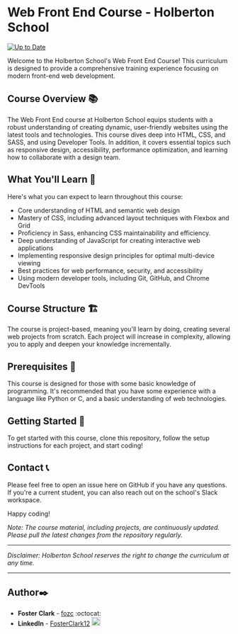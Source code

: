 # Web Front End Course - Holberton School
[![Up to Date](https://github.com/ikatyang/emoji-cheat-sheet/workflows/Up%20to%20Date/badge.svg)](https://github.com/ikatyang/emoji-cheat-sheet/actions?query=workflow%3A%22Up+to+Date%22)

Welcome to the Holberton School's Web Front End Course! This curriculum is designed to provide a comprehensive training experience focusing on modern front-end web development.

## Course Overview :books:
The Web Front End course at Holberton School equips students with a robust understanding of creating dynamic, user-friendly websites using the latest tools and technologies. This course dives deep into HTML, CSS, and SASS, and using Developer Tools. In addition, it covers essential topics such as responsive design, accessibility, performance optimization, and learning how to collaborate with a design team.

## What You'll Learn :brain:
Here's what you can expect to learn throughout this course:

- Core understanding of HTML and semantic web design
- Mastery of CSS, including advanced layout techniques with Flexbox and Grid
- Proficiency in Sass, enhancing CSS maintainability and efficiency.
- Deep understanding of JavaScript for creating interactive web applications
- Implementing responsive design principles for optimal multi-device viewing
- Best practices for web performance, security, and accessibility
- Using modern developer tools, including Git, GitHub, and Chrome DevTools

## Course Structure :building_construction:
The course is project-based, meaning you'll learn by doing, creating several web projects from scratch. Each project will increase in complexity, allowing you to apply and deepen your knowledge incrementally.

## Prerequisites :rocket:
This course is designed for those with some basic knowledge of programming. It's recommended that you have some experience with a language like Python or C, and a basic understanding of web technologies.

## Getting Started :dart:
To get started with this course, clone this repository, follow the setup instructions for each project, and start coding!

## Contact :telephone_receiver:
Please feel free to open an issue here on GitHub if you have any questions. If you're a current student, you can also reach out on the school's Slack workspace.

Happy coding!

*Note: The course material, including projects, are continuously updated. Please pull the latest changes from the repository regularly.*

---

*Disclaimer: Holberton School reserves the right to change the curriculum at any time.*

---

## Author:black_nib:
- **Foster Clark** - [fozc](https://github.com/FosterClark48) :octocat:
- **LinkedIn** - [FosterClark12](https://www.linkedin.com/in/fosterclark12/) <img src="./images/linkedin-original.svg" alt="LinkedIn" width="20" height="20">
